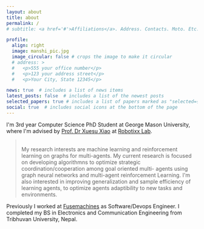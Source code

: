 ```yaml
---
layout: about
title: about
permalink: /
# subtitle: <a href='#'>Affiliations</a>. Address. Contacts. Moto. Etc.

profile:
  align: right
  image: manshi_pic.jpg
  image_circular: false # crops the image to make it circular 
  # address: >
  #   <p>555 your office number</p>
  #   <p>123 your address street</p>
  #   <p>Your City, State 12345</p>

news: true  # includes a list of news items
latest_posts: false  # includes a list of the newest posts
selected_papers: true # includes a list of papers marked as "selected={true}"
social: true  # includes social icons at the bottom of the page
---
```

<!-- 
Write your biography here. Tell the world about yourself. Link to your favorite [subreddit](http://reddit.com). You can put a picture in, too. The code is already in, just name your picture `prof_pic.jpg` and put it in the `img/` folder.

Put your address / P.O. box / other info right below your picture. You can also disable any of these elements by editing `profile` property of the YAML header of your `_pages/about.md`. Edit `_bibliography/papers.bib` and Jekyll will render your [publications page](/al-folio/publications/) automatically.

Link to your social media connections, too. This theme is set up to use [Font Awesome icons](http://fortawesome.github.io/Font-Awesome/) and [Academicons](https://jpswalsh.github.io/academicons/), like the ones below. Add your Facebook, Twitter, LinkedIn, Google Scholar, or just disable all of them. -->
<!-- 
My research interests are machine learning and reinforcement learning on graphs for multi-agents. My current research is focused on developing algorithmns to optimize strategic coordination/cooperation among goal oriented multi- agents using graph neural networks and multi-agent reinforcement Learning. I’m also interested in improving generalization and sample efficiency of learning agents, with focus on transfer learning and meta learning to optimize agents adaptibility to new tasks and environments.
-->
I'm 3rd year Computer Science PhD Student at George Mason University, where I'm advised by [Prof. Dr Xuesu Xiao](https://cs.gmu.edu/~xiao/) at [Robotixx Lab](https://cs.gmu.edu/~xiao/RobotiXX/lab.html). 
>\
My research interests are machine learning and reinforcement learning on graphs for multi-agents. My current research is focused on developing algorithmns to optimize strategic coordination/cooperation among goal oriented multi- agents using graph neural networks and multi-agent reinforcement Learning. I'm also interested in improving generalization and sample efficiency of learning agents, to optimize agents adaptibility to new tasks and environments.   

Previously I worked at [Fusemachines](https://fusemachines.com/) as Software/Devops Engineer. I completed my BS in Electronics and Communication Engineering from Tribhuvan University, Nepal.


 
